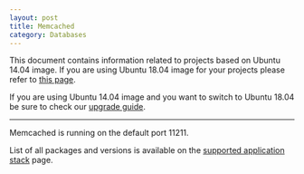 ```yaml
---
layout: post
title: Memcached
category: Databases
---
```


This document contains information related to projects based on Ubuntu 14.04 image. 
If you are using Ubuntu 18.04 image for your projects please refer to [this page](https://semaphoreci.com/docs/ubuntu-1804.html). 

If you are using Ubuntu 14.04 image and you want to switch to Ubuntu 18.04 be sure to check our [upgrade guide](https://semaphoreci.com/docs/ubuntu-1804.html#how-to-upgrade).
___

Memcached is running on the default port 11211.

List of all packages and versions is available on the [supported application stack](/docs/supported-stack.html) page.
